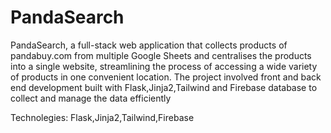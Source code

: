 # PandaSearch
PandaSearch, a full-stack web application that collects products of pandabuy.com from multiple Google
Sheets and centralises the products into a single website, streamlining the process of accessing a wide
variety of products in one convenient location.
The project involved front and back end development built with Flask,Jinja2,Tailwind and Firebase database to collect
and manage the data efficiently

Technolegies: Flask,Jinja2,Tailwind,Firebase
